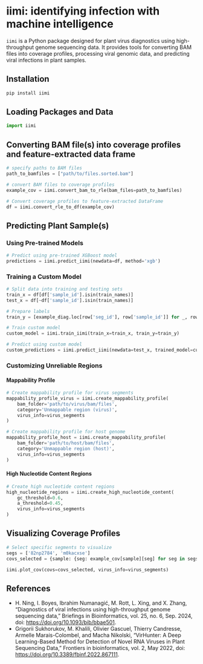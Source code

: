 # iimi: identifying infection with machine intelligence

`iimi` is a Python package designed for plant virus diagnostics using high-throughput genome sequencing data. It provides tools for converting BAM files into coverage profiles, processing viral genomic data, and predicting viral infections in plant samples.

## Installation

```bash
pip install iimi
```


## Loading Packages and Data

```python
import iimi
```

## Converting BAM file(s) into coverage profiles and feature-extracted data frame

```python
# specify paths to BAM files
path_to_bamfiles = ["path/to/files.sorted.bam"]

# convert BAM files to coverage profiles
example_cov = iimi.convert_bam_to_rle(bam_files=path_to_bamfiles)

# Convert coverage profiles to feature-extracted DataFrame
df = iimi.convert_rle_to_df(example_cov)
```

## Predicting Plant Sample(s)

### Using Pre-trained Models

```python
# Predict using pre-trained XGBoost model
predictions = iimi.predict_iimi(newdata=df, method='xgb')
```

### Training a Custom Model

```python
# Split data into training and testing sets
train_x = df[df['sample_id'].isin(train_names)]
test_x = df[~df['sample_id'].isin(train_names)]

# Prepare labels
train_y = [example_diag.loc[row['seg_id'], row['sample_id']] for _, row in train_x.iterrows()]

# Train custom model
custom_model = iimi.train_iimi(train_x=train_x, train_y=train_y)

# Predict using custom model
custom_predictions = iimi.predict_iimi(newdata=test_x, trained_model=custom_model)
```


### Customizing Unreliable Regions

#### Mappability Profile

```python
# Create mappability profile for virus segments
mappability_profile_virus = iimi.create_mappability_profile(
    bam_folder='path/to/virus/bam/files',
    category='Unmappable region (virus)',
    virus_info=virus_segments
)

# Create mappability profile for host genome
mappability_profile_host = iimi.create_mappability_profile(
    bam_folder='path/to/host/bam/files',
    category='Unmappable region (host)',
    virus_info=virus_segments
)
```

#### High Nucleotide Content Regions

```python
# Create high nucleotide content regions
high_nucleotide_regions = iimi.create_high_nucleotide_content(
    gc_threshold=0.6,
    a_threshold=0.45,
    virus_info=virus_segments
)
```

## Visualizing Coverage Profiles

```python
# Select specific segments to visualize
segs = ['82np2784', 'm0kacxse']
covs_selected = {sample: {seg: example_cov[sample][seg] for seg in segs} for sample in example_cov}

iimi.plot_cov(covs=covs_selected, virus_info=virus_segments)
```

## References

- H. Ning, I. Boyes, Ibrahim Numanagić, M. Rott, L. Xing, and X. Zhang, “Diagnostics of viral infections using high-throughput genome sequencing data,” Briefings in Bioinformatics, vol. 25, no. 6, Sep. 2024, doi: https://doi.org/10.1093/bib/bbae501.
- Grigorii Sukhorukov, M. Khalili, Olivier Gascuel, Thierry Candresse, Armelle Marais-Colombel, and Macha Nikolski, “VirHunter: A Deep Learning-Based Method for Detection of Novel RNA Viruses in Plant Sequencing Data,” Frontiers in bioinformatics, vol. 2, May 2022, doi: https://doi.org/10.3389/fbinf.2022.867111.
